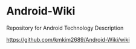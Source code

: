 # Android-Wiki
Repository for Android Technology Description

https://github.com/kmkim2689/Android-Wiki/wiki
